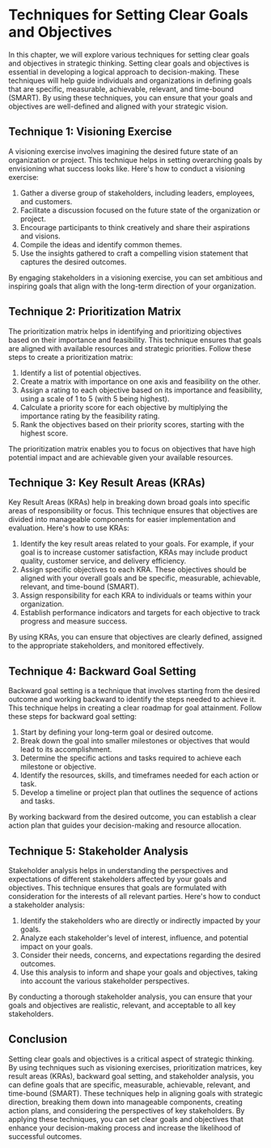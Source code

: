 # Techniques for Setting Clear Goals and Objectives

In this chapter, we will explore various techniques for setting clear goals and objectives in strategic thinking. Setting clear goals and objectives is essential in developing a logical approach to decision-making. These techniques will help guide individuals and organizations in defining goals that are specific, measurable, achievable, relevant, and time-bound (SMART). By using these techniques, you can ensure that your goals and objectives are well-defined and aligned with your strategic vision.

## Technique 1: Visioning Exercise

A visioning exercise involves imagining the desired future state of an organization or project. This technique helps in setting overarching goals by envisioning what success looks like. Here's how to conduct a visioning exercise:

1. Gather a diverse group of stakeholders, including leaders, employees, and customers.
2. Facilitate a discussion focused on the future state of the organization or project.
3. Encourage participants to think creatively and share their aspirations and visions.
4. Compile the ideas and identify common themes.
5. Use the insights gathered to craft a compelling vision statement that captures the desired outcomes.

By engaging stakeholders in a visioning exercise, you can set ambitious and inspiring goals that align with the long-term direction of your organization.

## Technique 2: Prioritization Matrix

The prioritization matrix helps in identifying and prioritizing objectives based on their importance and feasibility. This technique ensures that goals are aligned with available resources and strategic priorities. Follow these steps to create a prioritization matrix:

1. Identify a list of potential objectives.
2. Create a matrix with importance on one axis and feasibility on the other.
3. Assign a rating to each objective based on its importance and feasibility, using a scale of 1 to 5 (with 5 being highest).
4. Calculate a priority score for each objective by multiplying the importance rating by the feasibility rating.
5. Rank the objectives based on their priority scores, starting with the highest score.

The prioritization matrix enables you to focus on objectives that have high potential impact and are achievable given your available resources.

## Technique 3: Key Result Areas (KRAs)

Key Result Areas (KRAs) help in breaking down broad goals into specific areas of responsibility or focus. This technique ensures that objectives are divided into manageable components for easier implementation and evaluation. Here's how to use KRAs:

1. Identify the key result areas related to your goals. For example, if your goal is to increase customer satisfaction, KRAs may include product quality, customer service, and delivery efficiency.
2. Assign specific objectives to each KRA. These objectives should be aligned with your overall goals and be specific, measurable, achievable, relevant, and time-bound (SMART).
3. Assign responsibility for each KRA to individuals or teams within your organization.
4. Establish performance indicators and targets for each objective to track progress and measure success.

By using KRAs, you can ensure that objectives are clearly defined, assigned to the appropriate stakeholders, and monitored effectively.

## Technique 4: Backward Goal Setting

Backward goal setting is a technique that involves starting from the desired outcome and working backward to identify the steps needed to achieve it. This technique helps in creating a clear roadmap for goal attainment. Follow these steps for backward goal setting:

1. Start by defining your long-term goal or desired outcome.
2. Break down the goal into smaller milestones or objectives that would lead to its accomplishment.
3. Determine the specific actions and tasks required to achieve each milestone or objective.
4. Identify the resources, skills, and timeframes needed for each action or task.
5. Develop a timeline or project plan that outlines the sequence of actions and tasks.

By working backward from the desired outcome, you can establish a clear action plan that guides your decision-making and resource allocation.

## Technique 5: Stakeholder Analysis

Stakeholder analysis helps in understanding the perspectives and expectations of different stakeholders affected by your goals and objectives. This technique ensures that goals are formulated with consideration for the interests of all relevant parties. Here's how to conduct a stakeholder analysis:

1. Identify the stakeholders who are directly or indirectly impacted by your goals.
2. Analyze each stakeholder's level of interest, influence, and potential impact on your goals.
3. Consider their needs, concerns, and expectations regarding the desired outcomes.
4. Use this analysis to inform and shape your goals and objectives, taking into account the various stakeholder perspectives.

By conducting a thorough stakeholder analysis, you can ensure that your goals and objectives are realistic, relevant, and acceptable to all key stakeholders.

## Conclusion

Setting clear goals and objectives is a critical aspect of strategic thinking. By using techniques such as visioning exercises, prioritization matrices, key result areas (KRAs), backward goal setting, and stakeholder analysis, you can define goals that are specific, measurable, achievable, relevant, and time-bound (SMART). These techniques help in aligning goals with strategic direction, breaking them down into manageable components, creating action plans, and considering the perspectives of key stakeholders. By applying these techniques, you can set clear goals and objectives that enhance your decision-making process and increase the likelihood of successful outcomes.
